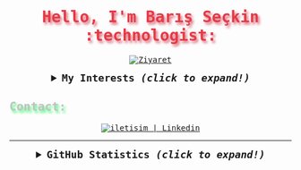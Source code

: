 <samp>

  <h1 align="center" style="color:#e63946;text-shadow: 3px 4px 4px rgba(205, 50, 70, 0.7);">Hello, I'm Barış Seçkin :technologist: </h1>

  <p align="center">
    <a href="https://github.com/barisseckin"><img src="https://visitor-badge.laobi.icu/badge?page_id=barisseckin" alt="Ziyaret"></a>
  </p>

  <details align="center">
    <summary style="font-weight: bold; font-size: 18px">
      <b>My Interests</b>
      <i>(click to expand!)</i>
    </summary>


  <img src="https://img.shields.io/badge/java-%23ED8B00.svg?style=for-the-badge&logo=java&logoColor=white">
  <img src="https://img.shields.io/badge/Spring_Boot-F2F4F9?style=for-the-badge&logo=spring-boot">
  <img src="https://img.shields.io/badge/mysql-%2300f.svg?style=for-the-badge&logo=mysql&logoColor=white"> 
  <img src="https://img.shields.io/badge/MongoDB-%234ea94b.svg?style=for-the-badge&logo=mongodb&logoColor=white"> 
  <img src="https://img.shields.io/badge/postgres-%23316192.svg?style=for-the-badge&logo=postgresql&logoColor=white"> 
  <img src="https://img.shields.io/badge/redis-%23DD0031.svg?style=for-the-badge&logo=redis&logoColor=white"> 
  <img src="https://img.shields.io/badge/JavaScript-323330?style=for-the-badge&logo=javascript&logoColor=F7DF1E">
  <img src="https://img.shields.io/badge/react-%2320232a.svg?style=for-the-badge&logo=react&logoColor=%2361DAFB"> 

  </details>
  
   <h2 style="color:#c1c1c1;text-shadow: 3px 4px 4px rgba(0, 250, 70, 0.7)"> Contact: </h2>

  <div align="center">
    <a target="_blank" href="https://tr.linkedin.com/in/barisseckin"> <img alt="iletisim | Linkedin" src="https://img.shields.io/badge/linkedin-2B2A29.svg?style=for-the-badge&logo=linkedin&logoColor=EF7F1A"></a>
  </div>

  ---
  
  <details align="center">
    <summary style="font-weight: bold; font-size: 18px">
      <b>GitHub Statistics</b>
      <i>(click to expand!)</i>
    </summary>
    

  ![Baris GitHub Statistics](https://github-readme-stats.vercel.app/api?username=barisseckin&show_icons=true&bg_color=2B2A29&icon_color=EF7F1A&text_color=FFF&title_color=EF7F1A)
  ![Most Used Languages by Barış](https://github-readme-stats.vercel.app/api/top-langs/?username=barisseckin&layout=compact&bg_color=2B2A29&text_color=FFF&title_color=EF7F1A)

  </details>
  

</samp>
